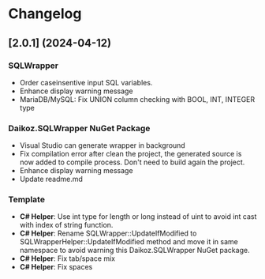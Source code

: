 # Changelog

## [2.0.1] (2024-04-12)

### SQLWrapper
- Order caseinsentive input SQL variables.
- Enhance display warning message
- MariaDB/MySQL: Fix UNION column checking with BOOL, INT, INTEGER type

### Daikoz.SQLWrapper NuGet Package
- Visual Studio can generate wrapper in background
- Fix compilation error after clean the project, the generated source is now added to compile process. Don't need to build again the project.
- Enhance display warning message
- Update readme.md

### Template
- **C# Helper**: Use int type for length or long instead of uint to avoid int cast with index of string function.
- **C# Helper**: Rename SQLWrapper::UpdateIfModified to SQLWrapperHelper::UpdateIfModified method and move it in same namespace to avoid warning this Daikoz.SQLWrapper NuGet package.
- **C# Helper**: Fix tab/space mix
- **C# Helper**: Fix spaces
